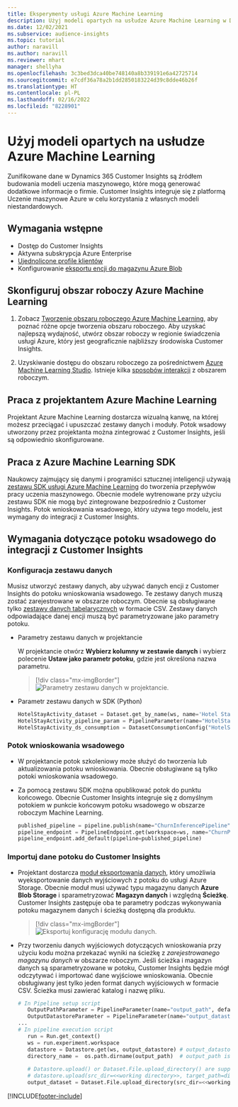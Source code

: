 ```yaml
---
title: Eksperymenty usługi Azure Machine Learning
description: Użyj modeli opartych na usłudze Azure Machine Learning w Dynamics 365 Customer Insights.
ms.date: 12/02/2021
ms.subservice: audience-insights
ms.topic: tutorial
author: naravill
ms.author: naravill
ms.reviewer: mhart
manager: shellyha
ms.openlocfilehash: 3c3bed3dca40be748140a8b339191e6a42725714
ms.sourcegitcommit: e7cdf36a78a2b1dd2850183224d39c8dde46b26f
ms.translationtype: HT
ms.contentlocale: pl-PL
ms.lasthandoff: 02/16/2022
ms.locfileid: "8228901"
---
```

# <a name="use-azure-machine-learning-based-models"></a>Użyj modeli opartych na usłudze Azure Machine Learning

Zunifikowane dane w Dynamics 365 Customer Insights są źródłem budowania modeli uczenia maszynowego, które mogą generować dodatkowe informacje o firmie. Customer Insights integruje się z platformą Uczenie maszynowe Azure w celu korzystania z własnych modeli niestandardowych.

## <a name="prerequisites"></a>Wymagania wstępne

- Dostęp do Customer Insights
- Aktywna subskrypcja Azure Enterprise
- [Ujednolicone profile klientów](data-unification.md)
- Konfigurowanie [eksportu encji do magazynu Azure Blob](export-azure-blob-storage.md)

## <a name="set-up-azure-machine-learning-workspace"></a>Skonfiguruj obszar roboczy Azure Machine Learning

1. Zobacz [Tworzenie obszaru roboczego Azure Machine Learning](/azure/machine-learning/concept-workspace#-create-a-workspace), aby poznać różne opcje tworzenia obszaru roboczego. Aby uzyskać najlepszą wydajność, utwórz obszar roboczy w regionie świadczenia usługi Azure, który jest geograficznie najbliższy środowiska Customer Insights.

1. Uzyskiwanie dostępu do obszaru roboczego za pośrednictwem [Azure Machine Learning Studio](https://ml.azure.com/). Istnieje kilka [sposobów interakcji](/azure/machine-learning/concept-workspace#tools-for-workspace-interaction) z obszarem roboczym.

## <a name="work-with-azure-machine-learning-designer"></a>Praca z projektantem Azure Machine Learning

Projektant Azure Machine Learning dostarcza wizualną kanwę, na której możesz przeciągać i upuszczać zestawy danych i moduły. Potok wsadowy utworzony przez projektanta można zintegrować z Customer Insights, jeśli są odpowiednio skonfigurowane. 
   
## <a name="working-with-azure-machine-learning-sdk"></a>Praca z Azure Machine Learning SDK

Naukowcy zajmujący się danymi i programiści sztucznej inteligencji używają [zestawu SDK usługi Azure Machine Learning](/python/api/overview/azure/ml/?preserve-view=true&view=azure-ml-py) do tworzenia przepływów pracy uczenia maszynowego. Obecnie modele wytrenowane przy użyciu zestawu SDK nie mogą być zintegrowane bezpośrednio z Customer Insights. Potok wnioskowania wsadowego, który używa tego modelu, jest wymagany do integracji z Customer Insights.

## <a name="batch-pipeline-requirements-to-integrate-with-customer-insights"></a>Wymagania dotyczące potoku wsadowego do integracji z Customer Insights

### <a name="dataset-configuration"></a>Konfiguracja zestawu danych

Musisz utworzyć zestawy danych, aby używać danych encji z Customer Insights do potoku wnioskowania wsadowego. Te zestawy danych muszą zostać zarejestrowane w obszarze roboczym. Obecnie są obsługiwane tylko [zestawy danych tabelarycznych](/azure/machine-learning/how-to-create-register-datasets#tabulardataset) w formacie CSV. Zestawy danych odpowiadające danej encji muszą być parametryzowane jako parametry potoku.
   
* Parametry zestawu danych w projektancie
   
     W projektancie otwórz **Wybierz kolumny w zestawie danych** i wybierz polecenie **Ustaw jako parametr potoku**, gdzie jest określona nazwa parametru.

     > [!div class="mx-imgBorder"]
     > ![Parametry zestawu danych w projektancie.](media/intelligence-designer-dataset-parameters.png "Parametry zestawu danych w projektancie")
   
* Parametr zestawu danych w SDK (Python)
   
   ```python
   HotelStayActivity_dataset = Dataset.get_by_name(ws, name='Hotel Stay Activity Data')
   HotelStayActivity_pipeline_param = PipelineParameter(name="HotelStayActivity_pipeline_param", default_value=HotelStayActivity_dataset)
   HotelStayActivity_ds_consumption = DatasetConsumptionConfig("HotelStayActivity_dataset", HotelStayActivity_pipeline_param)
   ```

### <a name="batch-inference-pipeline"></a>Potok wnioskowania wsadowego
  
* W projektancie potok szkoleniowy może służyć do tworzenia lub aktualizowania potoku wnioskowania. Obecnie obsługiwane są tylko potoki wnioskowania wsadowego.

* Za pomocą zestawu SDK można opublikować potok do punktu końcowego. Obecnie Customer Insights integruje się z domyślnym potokiem w punkcie końcowym potoku wsadowego w obszarze roboczym Machine Learning.
   
   ```python
   published_pipeline = pipeline.publish(name="ChurnInferencePipeline", description="Published Churn Inference pipeline")
   pipeline_endpoint = PipelineEndpoint.get(workspace=ws, name="ChurnPipelineEndpoint") 
   pipeline_endpoint.add_default(pipeline=published_pipeline)
   ```

### <a name="import-pipeline-data-into-customer-insights"></a>Importuj dane potoku do Customer Insights

* Projektant dostarcza [moduł eksportowania danych](/azure/machine-learning/algorithm-module-reference/export-data), który umożliwia wyeksportowanie danych wyjściowych z potoku do usługi Azure Storage. Obecnie moduł musi używać typu magazynu danych **Azure Blob Storage** i sparametryzować **Magazyn danych** i względną **Ścieżkę**. Customer Insights zastępuje oba te parametry podczas wykonywania potoku magazynem danych i ścieżką dostępną dla produktu.
   > [!div class="mx-imgBorder"]
   > ![Eksportuj konfigurację modułu danych.](media/intelligence-designer-importdata.png "Eksportuj konfigurację modułu danych")
   
* Przy tworzeniu danych wyjściowych dotyczących wnioskowania przy użyciu kodu można przekazać wyniki na ścieżkę z *zarejestrowanego magazynu danych* w obszarze roboczym. Jeśli ścieżka i magazyn danych są sparametryzowane w potoku, Customer Insights będzie mógł odczytywać i importować dane wyjściowe wnioskowania. Obecnie obsługiwany jest tylko jeden format danych wyjściowych w formacie CSV. Ścieżka musi zawierać katalog i nazwę pliku.

   ```python
   # In Pipeline setup script
      OutputPathParameter = PipelineParameter(name="output_path", default_value="HotelChurnOutput/HotelChurnOutput.csv")
      OutputDatastoreParameter = PipelineParameter(name="output_datastore", default_value="workspaceblobstore")
   ...
   # In pipeline execution script
      run = Run.get_context()
      ws = run.experiment.workspace
      datastore = Datastore.get(ws, output_datastore) # output_datastore is parameterized
      directory_name =  os.path.dirname(output_path)  # output_path is parameterized.
      
      # Datastore.upload() or Dataset.File.upload_directory() are supported methods to uplaod the data
      # datastore.upload(src_dir=<<working directory>>, target_path=directory_name, overwrite=False, show_progress=True)
      output_dataset = Dataset.File.upload_directory(src_dir=<<working directory>>, target = (datastore, directory_name)) # Remove trailing "/" from directory_name
   ```


[!INCLUDE[footer-include](../includes/footer-banner.md)]